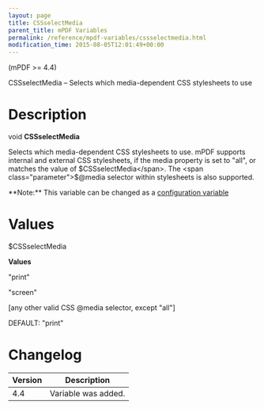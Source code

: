 ```yaml
---
layout: page
title: CSSselectMedia
parent_title: mPDF Variables
permalink: /reference/mpdf-variables/cssselectmedia.html
modification_time: 2015-08-05T12:01:49+00:00
---
```


(mPDF >= 4.4)

CSSselectMedia – Selects which media-dependent CSS stylesheets to use

# Description

void **CSSselectMedia**

Selects which media-dependent CSS stylesheets to use. mPDF supports internal and external CSS stylesheets, if the
media property is set to "all", or matches the value of <span class="parameter">$CSSselectMedia</span>. The
<span class="parameter">$@media</span> selector within stylesheets is also supported.

<div class="alert alert-info" role="alert" markdown="1">
	**Note:** This variable can be changed as a
    <a href="{{ "/configuration/configuration-v7-x.html" | prepend: site.baseurl }}">configuration variable</a>
</div>

# Values

<span class="parameter">$CSSselectMedia</span>  

**Values**

"print"

"screen"

[any other valid CSS @media selector, except "all"]

<span class="smallblock">DEFAULT</span>: "print"

# Changelog

<table class="table"> <thead>
<tr> <th>Version</th><th>Description</th> </tr>
</thead> <tbody>
<tr>
<td>4.4</td>
<td>Variable was added.</td>
</tr>
</tbody> </table>

